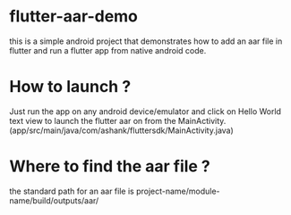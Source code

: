 # flutter-aar-demo
this is a simple android project that demonstrates how to add an aar file in flutter and run a flutter app from native android code.

# How to launch ?
Just run the app on any android device/emulator and click on Hello World text view to launch the flutter aar on from the MainActivity. (app/src/main/java/com/ashank/fluttersdk/MainActivity.java)

# Where to find the aar file ?
the standard path for an aar file is project-name/module-name/build/outputs/aar/ 
